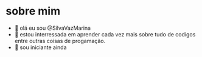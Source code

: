 # sobre mim 

-   👋 olá eu sou @SilvaVazMarina
- 👀 estou interressada em aprender cada vez mais sobre tudo de codigos entre outras coisas de progamação.
- 🌱 sou iniciante ainda 
